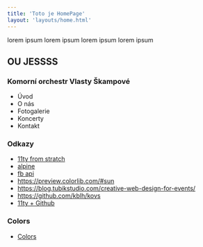```yaml
---
title: 'Toto je HomePage'
layout: 'layouts/home.html'
---
```


lorem ipsum lorem ipsum lorem ipsum lorem ipsum

## OU JESSSS

### Komorní orchestr Vlasty Škampové

- Úvod
- O nás
- Fotogalerie
- Koncerty
- Kontakt

### Odkazy

- [11ty from stratch](https://learneleventyfromscratch.com/lesson/5.html#our-current-state)
- [alpine](https://css-tricks.com/eleventy-starter-with-tailwind-css-alpine-js/)
- [fb api](https://developers.facebook.com/docs/graph-api/reference/event/)
- https://preview.colorlib.com/#sun
- https://blog.tubikstudio.com/creative-web-design-for-events/
- https://github.com/kblh/kovs
- [11ty + Github](https://dev.to/ndesmic/making-a-personal-site-from-start-to-publish-with-eleventy-and-github-2ld4)


### Colors
- [Colors](https://coolors.co/2b2b2b-f25b5b-367ba6-ffc103-fdfdfd)
